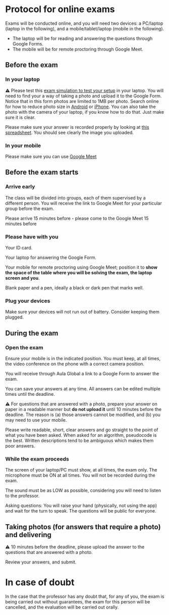# Protocol for online exams

Exams will be conducted online, and you will need two devices: a PC/laptop (laptop in the following), and a mobile/tablet/laptop (mobile in the following).

* The laptop will be for reading and answering the questions through Google Forms.
* The mobile will be for remote proctoring through Google Meet.

## Before the exam

### In your laptop 

:warning: Please test this [exam simulation to test your setup](https://forms.gle/RtNYyW4xvuZYNtYT9) in your laptop.
You will need to find your a way of taking a photo and upload it to the Google Form.
Notice that in this form photos are limited to 1MB per photo. Search online for
how to reduce photo size in [Android](https://www.google.com/search?q=android+reduce+photo+size) or [iPhone](https://www.google.com/search?q=android+reduce+photo+size).
You can also take the photo with the camera of your laptop, if you know how to do that. Just make sure it is clear.

Please make sure your answer is recorded properly by looking at [this spreadsheet](https://docs.google.com/spreadsheets/d/1LwFtLnctJqRhp1QgJ6yo4t8cMlblvYZ4MoZ_79Oxdeo/edit#). 
You should see clearly the image you uploaded. 

### In your mobile

Please make sure you can use [Google Meet](https://meet.google.com/)

## Before the exam starts

### Arrive early

The class will be divided into groups, each of them supervised by a different person. You will receive the link to Google Meet for your particular group before the exam.

Please arrive 15 minutes before - please come to the Google Meet 15 minutes before

### Please have with you

Your ID card.

Your laptop for answering the Google Form.

Your mobile for remote proctoring using Google Meet; position it to **show the space of the table where you will be solving the exam, the laptop screen and you**.

Blank paper and a pen, ideally a black or dark pen that marks well.

### Plug your devices

Make sure your devices will not run out of battery. Consider keeping them plugged.

## During the exam

### Open the exam

Ensure your mobile is in the indicated position. You must keep, at all times, the video conference on the phone with a correct camera position.

You will receive through Aula Global a link to a Google Form to answer the exam.

You can save your answers at any time. All answers can be edited multiple times until the deadline.

:warning: For questions that are answered with a photo, prepare your answer on paper in a readable manner but **do not upload it** until 10 minutes before the deadline. The reason is (a) those answers cannot be modified, and (b) you may need to use your mobile.

Please write readable, short, clear answers and go straight to the point of what you have been asked. When asked for an algorithm, pseudocode is the best. Written descriptions tend to be ambiguous which makes them poor answers.

### While the exam proceeds

The screen of your laptop/PC must show, at all times, the exam only. The microphone must be ON at all times. You will not be recorded during the exam.

The sound must be as LOW as possible, considering you will need to listen to the professor.

Asking questions: You will raise your hand (physically, not using the app) and wait for the turn to speak. The questions will be public for everyone.

## Taking photos (for answers that require a photo) and delivering

:warning: 10 minutes before the deadline, please upload the answer to the questions that are answered with a photo.

Review your answers, and submit.

# In case of doubt

In the case that the professor has any doubt that, for any of you, the exam is being carried out without guarantees, the exam for this person will be cancelled, and the evaluation will be carried out orally.
